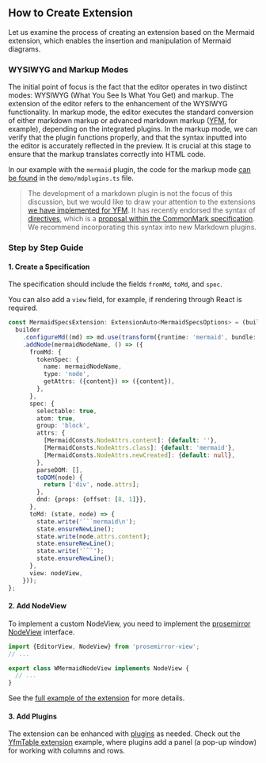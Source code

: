 ## How to Create Extension

Let us examine the process of creating an extension based on the Mermaid extension, which enables the insertion and manipulation of Mermaid diagrams.

### WYSIWYG and Markup Modes
The initial point of focus is the fact that the editor operates in two distinct modes: WYSIWYG (What You See Is What You Get) and markup. The extension of the editor refers to the enhancement of the WYSIWYG functionality. In markup mode, the editor executes the standard conversion of either markdown markup or advanced markdown markup ([YFM](https://diplodoc.com/docs/en/syntax/), for example), depending on the integrated plugins. In the markup mode, we can verify that the plugin functions properly, and that the syntax inputted into the editor is accurately reflected in the preview. It is crucial at this stage to ensure that the markup translates correctly into HTML code.

In our example with the `mermaid` plugin, the code for the markup mode [can be found](https://github.com/gravity-ui/markdown-editor/blob/main/demo/md-plugins.ts#L52) in the `demo/mdplugins.ts` file.

> The development of a markdown plugin is not the focus of this discussion, but we would like to draw your attention to the extensions [we have implemented for YFM](https://github.com/diplodoc-platform?q=-extension&type=all&language=&sort=). It has recently endorsed the syntax of [directives](https://github.com/makhnatkin/markdown-it-directive), which is a [proposal within the CommonMark specification](https://talk.commonmark.org/t/generic-directives-plugins-syntax/444). We recommend incorporating this syntax into new Markdown plugins.

### Step by Step Guide

#### 1. Create a Specification

The specification should include the fields `fromMd`, `toMd`, and `spec`.

You can also add a `view` field, for example, if rendering through React is required.


```ts
const MermaidSpecsExtension: ExtensionAuto<MermaidSpecsOptions> = (builder, {nodeView}) => {
  builder
    .configureMd((md) => md.use(transform({runtime: 'mermaid', bundle: false}), {}))
    .addNode(mermaidNodeName, () => ({
      fromMd: {
        tokenSpec: {
          name: mermaidNodeName,
          type: 'node',
          getAttrs: ({content}) => ({content}),
        },
      },
      spec: {
        selectable: true,
        atom: true,
        group: 'block',
        attrs: {
          [MermaidConsts.NodeAttrs.content]: {default: ''},
          [MermaidConsts.NodeAttrs.class]: {default: 'mermaid'},
          [MermaidConsts.NodeAttrs.newCreated]: {default: null},
        },
        parseDOM: [],
        toDOM(node) {
          return ['div', node.attrs];
        },
        dnd: {props: {offset: [8, 1]}},
      },
      toMd: (state, node) => {
        state.write('```mermaid\n');
        state.ensureNewLine();
        state.write(node.attrs.content);
        state.ensureNewLine();
        state.write('```');
        state.ensureNewLine();
      },
      view: nodeView,
    }));
};

```

#### 2. Add NodeView

To implement a custom NodeView, you need to implement the [prosemirror NodeView](https://prosemirror.net/docs/guide/#view.node_views) interface.

```ts
import {EditorView, NodeView} from 'prosemirror-view';
// ...

export class WMermaidNodeView implements NodeView {
  // ...
}
```

See the [full example of the extension](https://github.com/gravity-ui/markdown-editor/tree/main/src/extensions/yfm/Mermaid/MermaidNodeView) for more details.

#### 3. Add Plugins

The extension can be enhanced with [plugins](https://prosemirror.net/docs/guide/#state.plugins) as needed. Check out the [YfmTable extension](https://github.com/gravity-ui/markdown-editor/tree/main/src/extensions/yfm/YfmTable/plugins/YfmTableControls) example, where plugins add a panel (a pop-up window) for working with columns and rows.


